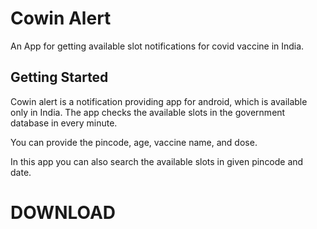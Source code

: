 # Cowin Alert

An App for getting available slot notifications for covid vaccine in India.

## Getting Started

Cowin alert is a notification providing app for android, which is available only in India. The app checks the available slots in the government database in every minute. 

You can provide the pincode, age, vaccine name, and dose. 

In this app you can also search the available slots in given pincode and date. 

# DOWNLOAD
<a href="https://www.youtube.com/">

